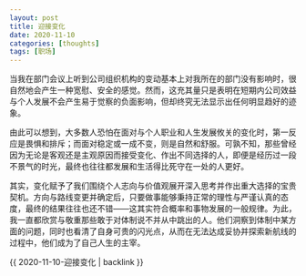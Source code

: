 ```yaml
---
layout: post
title: 迎接变化
date: 2020-11-10
categories: [thoughts]
tags: [职场]
---
```


当我在部门会议上听到公司组织机构的变动基本上对我所在的部门没有影响时，很自然地会产生一种宽慰、安全的感觉。然而，这充其量只是表明在短期内公司效益与个人发展不会产生易于觉察的负面影响，但却终究无法显示出任何明显趋好的迹象。

由此可以想到，大多数人恐怕在面对与个人职业和人生发展攸关的变化时，第一反应是畏惧和排斥；而面对稳定或一成不变，则是自然和舒服。可孰不知，那些曾经因为无论是客观还是主观原因而接受变化、作出不同选择的人，即便是经历过一段不景气的时光，最终也往往都发展和生活得比死守在一处的人更好。

其实，变化赋予了我们围绕个人志向与价值观展开深入思考并作出重大选择的宝贵契机。方向与路线变更并确定后，只要做事能够秉持正常的理性与严谨认真的态度，最终的结果往往也还不错——这其实符合概率和事物发展的一般规律。为此，我一直都欣赏与敬重那些敢于对体制说不并从中跳出的人。他们洞察到体制中某方面的问题，同时也看清了自身可贵的闪光点，从而在无法达成妥协并探索新航线的过程中，他们成为了自己人生的主宰。

{{ 2020-11-10-迎接变化 | backlink }}
